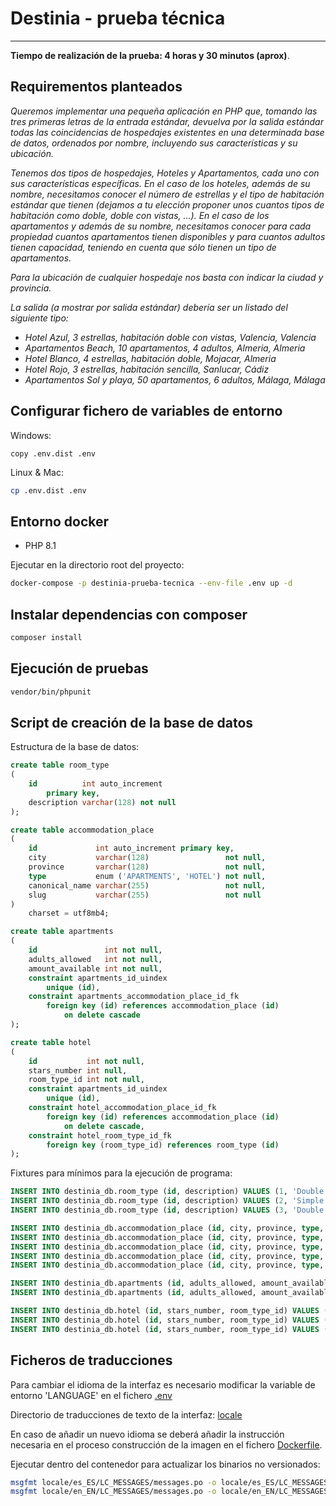 # Destinia - prueba técnica
___

__Tiempo de realización de la prueba: 4 horas y 30 minutos (aprox)__.

## Requirementos planteados
*Queremos implementar una pequeña aplicación en PHP que, tomando las tres primeras letras de la entrada estándar, devuelva por la salida estándar todas las coincidencias de hospedajes existentes en una determinada base de datos, ordenados por nombre, incluyendo sus características y su ubicación.*

*Tenemos dos tipos de hospedajes, Hoteles y Apartamentos, cada uno con sus características específicas. En el caso de los hoteles, además de su nombre, necesitamos conocer el número de estrellas y el tipo de habitación estándar que tienen (dejamos a tu elección proponer unos cuantos tipos de habitación como doble, doble con vistas, ...). En el caso de los apartamentos y además de su nombre, necesitamos conocer para cada propiedad cuantos apartamentos tienen disponibles y para cuantos adultos tienen capacidad, teniendo en cuenta que sólo tienen un tipo de apartamentos.*

*Para la ubicación de cualquier hospedaje nos basta con indicar la ciudad y provincia.*

*La salida (a mostrar por salida estándar) debería ser un listado del siguiente tipo:*

* *Hotel Azul, 3 estrellas, habitación doble con vistas, Valencia, Valencia*
* *Apartamentos Beach, 10 apartamentos, 4 adultos, Almeria, Almeria*
* *Hotel Blanco, 4 estrellas, habitación doble, Mojacar, Almeria*
* *Hotel Rojo, 3 estrellas, habitación sencilla, Sanlucar, Cádiz*
* *Apartamentos Sol y playa, 50 apartamentos, 6 adultos, Málaga, Málaga*

## Configurar fichero de variables de entorno

Windows:
```
copy .env.dist .env
```

Linux & Mac:
```bash
cp .env.dist .env
```

## Entorno docker

* PHP 8.1

Ejecutar en la directorio root del proyecto:
```bash
docker-compose -p destinia-prueba-tecnica --env-file .env up -d
```

## Instalar dependencias con composer

```bash
composer install
```

## Ejecución de pruebas

```bash
vendor/bin/phpunit
```

## Script de creación de la base de datos
Estructura de la base de datos:
```sql
create table room_type
(
    id          int auto_increment
        primary key,
    description varchar(128) not null
);

create table accommodation_place
(
    id             int auto_increment primary key,
    city           varchar(128)                 not null,
    province       varchar(128)                 not null,
    type           enum ('APARTMENTS', 'HOTEL') not null,
    canonical_name varchar(255)                 not null,
    slug           varchar(255)                 not null
)
    charset = utf8mb4;

create table apartments
(
    id               int not null,
    adults_allowed   int not null,
    amount_available int not null,
    constraint apartments_id_uindex
        unique (id),
    constraint apartments_accommodation_place_id_fk
        foreign key (id) references accommodation_place (id)
            on delete cascade
);

create table hotel
(
    id           int not null,
    stars_number int null,
    room_type_id int not null,
    constraint apartments_id_uindex
        unique (id),
    constraint hotel_accommodation_place_id_fk
        foreign key (id) references accommodation_place (id)
            on delete cascade,
    constraint hotel_room_type_id_fk
        foreign key (room_type_id) references room_type (id)
);

```

Fixtures para mínimos para la ejecución de programa:
```sql
INSERT INTO destinia_db.room_type (id, description) VALUES (1, 'Double room');
INSERT INTO destinia_db.room_type (id, description) VALUES (2, 'Simple room');
INSERT INTO destinia_db.room_type (id, description) VALUES (3, 'Double room with views');

INSERT INTO destinia_db.accommodation_place (id, city, province, type, canonical_name, slug) VALUES (1, 'Valencia', 'Valencia', 'HOTEL', 'Azul', 'azul');
INSERT INTO destinia_db.accommodation_place (id, city, province, type, canonical_name, slug) VALUES (2, 'Almería', 'Almería', 'APARTMENTS', 'Beach', 'beach');
INSERT INTO destinia_db.accommodation_place (id, city, province, type, canonical_name, slug) VALUES (3, 'Mojácar', 'Almería', 'HOTEL', 'Blanco', 'blanco');
INSERT INTO destinia_db.accommodation_place (id, city, province, type, canonical_name, slug) VALUES (4, 'Sanlúcar', 'Cádiz', 'HOTEL', 'Rojo', 'rojo');
INSERT INTO destinia_db.accommodation_place (id, city, province, type, canonical_name, slug) VALUES (5, 'Málaga', 'Málaga', 'APARTMENTS', 'Sol y playa', 'sol-y-playa');

INSERT INTO destinia_db.apartments (id, adults_allowed, amount_available) VALUES (2, 4, 10);
INSERT INTO destinia_db.apartments (id, adults_allowed, amount_available) VALUES (5, 6, 50);

INSERT INTO destinia_db.hotel (id, stars_number, room_type_id) VALUES (1, 3, 3);
INSERT INTO destinia_db.hotel (id, stars_number, room_type_id) VALUES (3, 4, 1);
INSERT INTO destinia_db.hotel (id, stars_number, room_type_id) VALUES (4, 3, 2);
```

## Ficheros de traducciones
Para cambiar el idioma de la interfaz es necesario modificar la variable de entorno 'LANGUAGE' en el fichero [.env](.env)

Directorio de traducciones de texto de la interfaz:
[locale](locale)

En caso de añadir un nuevo idioma se deberá añadir la instrucción necesaria en el proceso construcción de la imagen en el fichero
[Dockerfile](Dockerfile).

Ejecutar dentro del contenedor para actualizar los binarios no versionados:
```bash
msgfmt locale/es_ES/LC_MESSAGES/messages.po -o locale/es_ES/LC_MESSAGES/messages.mo
msgfmt locale/en_EN/LC_MESSAGES/messages.po -o locale/en_EN/LC_MESSAGES/messages.mo
```
